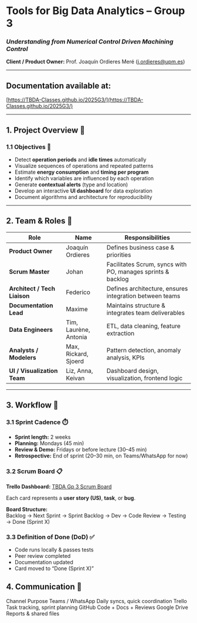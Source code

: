 # Tools for Big Data Analytics – Group 3  
### *Understanding from Numerical Control Driven Machining Control*  
**Client / Product Owner:** Prof. Joaquín Ordieres Meré ([j.ordieres@upm.es](mailto:j.ordieres@upm.es))  

---

## Documentation available at:

[https://TBDA-Classes.github.io/2025G3/](https://TBDA-Classes.github.io/2025G3/)

---

## 1. Project Overview 📘

### 1.1 Objectives 🎯
- Detect **operation periods** and **idle times** automatically  
- Visualize sequences of operations and repeated patterns  
- Estimate **energy consumption** and **timing per program**  
- Identify which variables are influenced by each operation  
- Generate **contextual alerts** (type and location)  
- Develop an interactive **UI dashboard** for data exploration  
- Document algorithms and architecture for reproducibility  

---

## 2. Team & Roles 👥

| Role | Name | Responsibilities |
|------|------|------------------|
| **Product Owner** | Joaquín Ordieres | Defines business case & priorities |
| **Scrum Master** | Johan | Facilitates Scrum, syncs with PO, manages sprints & backlog |
| **Architect / Tech Liaison** | Federico | Defines architecture, ensures integration between teams |
| **Documentation Lead** | Maxime | Maintains structure & integrates team deliverables |
| **Data Engineers** | Tim, Laurène, Antonia | ETL, data cleaning, feature extraction |
| **Analysts / Modelers** | Max, Rickard, Sjoerd | Pattern detection, anomaly analysis, KPIs |
| **UI / Visualization Team** | Liz, Anna, Keivan | Dashboard design, visualization, frontend logic |

---

## 3. Workflow 🔁

### 3.1 Sprint Cadence ⏱️
- **Sprint length:** 2 weeks  
- **Planning:** Mondays (45 min)  
- **Review & Demo:** Fridays or before lecture (30–45 min)  
- **Retrospective:** End of sprint (20–30 min, on Teams/WhatsApp for now)

### 3.2 Scrum Board 📋
**Trello Dashboard:** [TBDA Gp 3 Scrum Board](https://trello.com/b/VoTlCAOa/tbda-gp-3-scrum-board)  
 
Each card represents a **user story (US)**, **task**, or **bug**.  

**Board Structure:**  
Backlog → Next Sprint → Sprint Backlog → Dev → Code Review → Testing → Done (Sprint X)

###  3.3 Definition of Done (DoD) ✅
- Code runs locally & passes tests  
- Peer review completed  
- Documentation updated  
- Card moved to “Done (Sprint X)”  

## 4. Communication 💬
Channel	Purpose
Teams / WhatsApp	Daily syncs, quick coordination
Trello	Task tracking, sprint planning
GitHub	Code + Docs + Reviews
Google Drive	Reports & shared files
